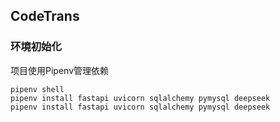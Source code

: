 ## CodeTrans

### 环境初始化
项目使用Pipenv管理依赖
```
pipenv shell
pipenv install fastapi uvicorn sqlalchemy pymysql deepseek
pipenv install fastapi uvicorn sqlalchemy pymysql deepseek
```